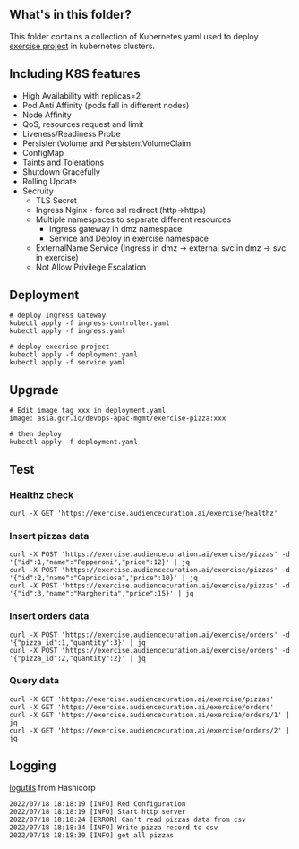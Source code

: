 
## What's in this folder?

This folder contains a collection of Kubernetes yaml used to deploy [exercise project](https://github.com/wadexu007/geekbang_go/tree/main/httpserver3) in kubernetes clusters. 

## Including K8S features
* High Availability with replicas=2
* Pod Anti Affinity (pods fall in different nodes)
* Node Affinity
* QoS, resources request and limit
* Liveness/Readiness Probe
* PersistentVolume and PersistentVolumeClaim
* ConfigMap
* Taints and Tolerations
* Shutdown Gracefully
* Rolling Update
* Secruity
   * TLS Secret
   * Ingress Nginx - force ssl redirect (http->https)
   * Multiple namespaces to separate different resources
     * Ingress gateway in dmz namespace
     * Service and Deploy in exercise namespace
   * ExternalName Service (Ingress in dmz -> external svc in dmz -> svc in exercise)
   * Not Allow Privilege Escalation

## Deployment
```
# deploy Ingress Gateway
kubectl apply -f ingress-controller.yaml
kubectl apply -f ingress.yaml

# deploy execrise project
kubectl apply -f deployment.yaml
kubectl apply -f service.yaml
```

## Upgrade
```
# Edit image tag xxx in deployment.yaml
image: asia.gcr.io/devops-apac-mgmt/exercise-pizza:xxx

# then deploy
kubectl apply -f deployment.yaml
```

## Test
### Healthz check
```
curl -X GET 'https://exercise.audiencecuration.ai/exercise/healthz'
```

### Insert pizzas data
```
curl -X POST 'https://exercise.audiencecuration.ai/exercise/pizzas' -d '{"id":1,"name":"Pepperoni","price":12}' | jq
curl -X POST 'https://exercise.audiencecuration.ai/exercise/pizzas' -d '{"id":2,"name":"Capricciosa","price":10}' | jq
curl -X POST 'https://exercise.audiencecuration.ai/exercise/pizzas' -d '{"id":3,"name":"Margherita","price":15}' | jq
```

### Insert orders data
```
curl -X POST 'https://exercise.audiencecuration.ai/exercise/orders' -d '{"pizza_id":1,"quantity":3}' | jq
curl -X POST 'https://exercise.audiencecuration.ai/exercise/orders' -d '{"pizza_id":2,"quantity":2}' | jq
```

### Query data
```
curl -X GET 'https://exercise.audiencecuration.ai/exercise/pizzas'
curl -X GET 'https://exercise.audiencecuration.ai/exercise/orders'
curl -X GET 'https://exercise.audiencecuration.ai/exercise/orders/1' | jq 
curl -X GET 'https://exercise.audiencecuration.ai/exercise/orders/2' | jq
```

## Logging
[logutils](https://github.com/hashicorp/logutils) from Hashicorp
```
2022/07/18 18:18:19 [INFO] Red Configuration
2022/07/18 18:18:19 [INFO] Start http server
2022/07/18 18:18:24 [ERROR] Can't read pizzas data from csv
2022/07/18 18:18:34 [INFO] Write pizza record to csv
2022/07/18 18:18:39 [INFO] get all pizzas
```
